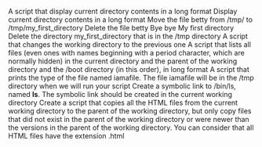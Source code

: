 A script that display current directory contents in a long format
Display current directory contents in a long format
Move the file betty from /tmp/ to /tmp/my_first_directory
Delete the file betty
Bye bye My first directory
Delete the directory my_first_directory that is in the /tmp directory
A script that changes the working directory to the previous one
A script that lists all files (even ones with names beginning with a period character, which are normally hidden) in the current directory and the parent of the working directory and the /boot directory (in this order), in long format
A script that prints the type of the file named iamafile. The file iamafile will be in the /tmp directory when we will run your script
Create a symbolic link to /bin/ls, named __ls__. The symbolic link should be created in the current working directory
Create a script that copies all the HTML files from the current working directory to the parent of the working directory, but only copy files that did not exist in the parent of the working directory or were newer than the versions in the parent of the working directory. You can consider that all HTML files have the extension .html
